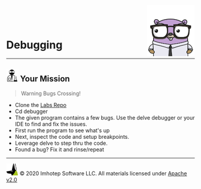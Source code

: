 <img src="../assets/gophernand.png" align="right" width="128" height="auto"/>

<br/>
<br/>
<br/>

# Debugging

---
## <img src="../assets/lab.png" width="auto" height="32"/> Your Mission

> Warning Bugs Crossing!

* Clone the [Labs Repo](https://github.com/gopherland/labs_int)
* Cd debugger
* The given program contains a few bugs. Use the delve debugger or your IDE to find and fix the issues.
* First run the program to see what's up
* Next, inspect the code and setup breakpoints.
* Leverage delve to step thru the code.
* Found a bug? Fix it and rinse/repeat

---
<img src="../assets/imhotep_logo.png" width="32" height="auto"/> © 2020 Imhotep Software LLC.
All materials licensed under [Apache v2.0](http://www.apache.org/licenses/LICENSE-2.0)
